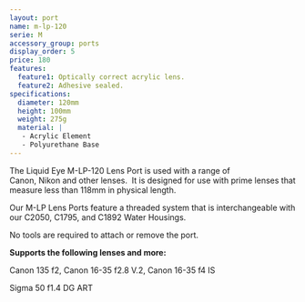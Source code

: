 ```yaml
---
layout: port
name: m-lp-120
serie: M
accessory_group: ports
display_order: 5
price: 180
features:
  feature1: Optically correct acrylic lens.
  feature2: Adhesive sealed.
specifications:
  diameter: 120mm
  height: 100mm
  weight: 275g
  material: |
   - Acrylic Element
   - Polyurethane Base
---
```

The Liquid Eye M-LP-120 Lens Port is used with a range of Canon, Nikon and other lenses.  It is designed for use with prime lenses that measure less than 118mm in physical length.

Our M-LP Lens Ports feature a threaded system that is interchangeable with our C2050, C1795, and C1892 Water Housings.  

No tools are required to attach or remove the port.

**Supports the following lenses and more:**

Canon	135 f2, Canon	16-35 f2.8 V.2, Canon	16-35 f4 IS

Sigma	50 f1.4 DG ART
